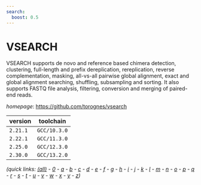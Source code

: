 ```yaml
---
search:
  boost: 0.5
---
```

# VSEARCH

VSEARCH supports de novo and reference based chimera detection,  clustering, full-length and prefix dereplication, rereplication,  reverse complementation, masking, all-vs-all pairwise global alignment,  exact and global alignment searching, shuffling, subsampling and sorting.  It also supports FASTQ file analysis, filtering,  conversion and merging of paired-end reads.

*homepage*: <https://github.com/torognes/vsearch>

version | toolchain
--------|----------
``2.21.1`` | ``GCC/10.3.0``
``2.22.1`` | ``GCC/11.3.0``
``2.25.0`` | ``GCC/12.3.0``
``2.30.0`` | ``GCC/13.2.0``


*(quick links: [(all)](../index.md) - [0](../0/index.md) - [a](../a/index.md) - [b](../b/index.md) - [c](../c/index.md) - [d](../d/index.md) - [e](../e/index.md) - [f](../f/index.md) - [g](../g/index.md) - [h](../h/index.md) - [i](../i/index.md) - [j](../j/index.md) - [k](../k/index.md) - [l](../l/index.md) - [m](../m/index.md) - [n](../n/index.md) - [o](../o/index.md) - [p](../p/index.md) - [q](../q/index.md) - [r](../r/index.md) - [s](../s/index.md) - [t](../t/index.md) - [u](../u/index.md) - [v](../v/index.md) - [w](../w/index.md) - [x](../x/index.md) - [y](../y/index.md) - [z](../z/index.md))*


